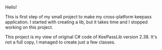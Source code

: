 Hello!

This is first step of my small project to make my cross-platform keepass application.
I started with creating a lib, but it takes time and I stopped working on this project.

This project is my view of original C# code of KeePassLib version 2.38.
It's not a full copy, I managed to create just a few classes.



